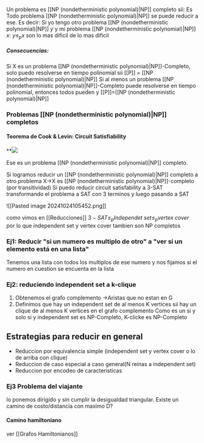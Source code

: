 Un problema es [[NP (nondetherministic polynomial)|NP]] completo sii:
Es 
Todo problema [[NP (nondetherministic polynomial)|NP]] se puede reducir a ese. Es decir: Si yo tengo otro problema [[NP (nondetherministic polynomial)|NP]] $y$ y mi problema [[NP (nondetherministic polynomial)|NP]] $x$: $y\leq_{p}x$
son lo mas dificil de lo mas dificil

##### Consecuencias: 
Si X es un problema [[NP (nondetherministic polynomial)|NP]]-Completo, solo puedo resolverse en tiempo polinomial sii [[P]] = [[NP (nondetherministic polynomial)|NP]] 
Si al menos un problema [[NP (nondetherministic polynomial)|NP]]-Completo puede resolverse en tiempo polinomial, entonces todos pueden y [[P]]=[[NP (nondetherministic polynomial)|NP]]



### Problemas [[NP (nondetherministic polynomial)|NP]] completos
#### Teorema de Cook & Levin: Circuit Satisfiability 

**![](https://lh7-rt.googleusercontent.com/slidesz/AGV_vUfGOJvAdFpiIYGKUngmron3TZdQALAKQaXdp8Hz-stiCtOcvdq55hsOrtg4xaORV_OjeM91iIjd_7nfgZCRD_2bjGrb5UPhxJ7iK-wUU1i6jtFwvRVzhvKugbTTP6FWEbiEzuKwWdvscf495q6VrzSh8SJh99L3=s2048?key=ddV7CqlIamrZHzGhNajamQ)

Ese es un problema [[NP (nondetherministic polynomial)|NP]] completo.

Si logramos reducir un [[NP (nondetherministic polynomial)|NP]] completo a otro problema X->X es [[NP (nondetherministic polynomial)|NP]]-completo (por transitividad)
Si puedo reducir circuit satisfability a 3-SAT transformando el problema a SAT con 3 terminos y luego pasando a SAT

![[Pasted image 20241024105452.png]]

como vimos en [[Reducciones]] $3-SAT \leq_{p} Independet \ set \leq_{p} vertex \ cover$ por lo que independent set y vertex cover tambien son NP completos 


### Ej1: Reducir "si un numero es multiplo de otro" a "ver si un elemento está en una lista"
Tenemos una lista con todos los multiplos de ese numero y nos fijamos si el numero en cuestion se encuenta en la lista


### Ej2: reduciendo independent set a k-clique
1. Obtenemos el grafo complemento ->Aristas que no estan en G 
2. Definimos que hay un independent set de al menos K vertices sii hay un clique de al menos K vertices en el grafo complemento
Como es un si y solo si y independent set es NP-Completo, K-clicke es NP-Completo


## Estrategias para reducir en general 
- Reduccion por equivalencia simple (independent set y vertex cover o lo de arriba con clique)
- Reduccion de caso especial a caso general(N reinas a independent set)
- Reduccion por encodeo de caracteristicas


### Ej3 Problema del viajante 
lo ponemos dirigido y sin cumplir la desigualdad triangular.
Existe un camino de costo/distancia con maximo D?


#### Camino hamiltoniano 
ver [[Grafos Hamiltonianos]]
